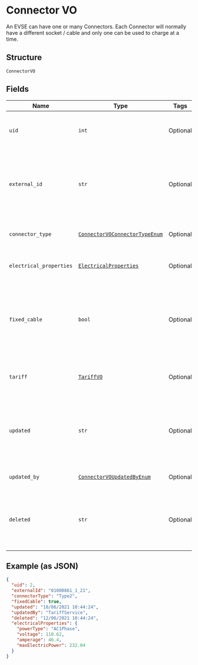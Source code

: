 
# Connector VO

An EVSE can have one or many Connectors. Each Connector will normally have a different socket / cable and only one can be used to charge at a time.

## Structure

`ConnectorVO`

## Fields

| Name | Type | Tags | Description |
|  --- | --- | --- | --- |
| `uid` | `int` | Optional | Internal identifier used to refer to this Connector |
| `external_id` | `str` | Optional | Identifier of the Evse as given by the Operator, unique for the containing EVSE' |
| `connector_type` | [`ConnectorVOConnectorTypeEnum`](../../doc/models/connector-vo-connector-type-enum.md) | Optional | Type of the connector in the EVSE unit. |
| `electrical_properties` | [`ElectricalProperties`](../../doc/models/electrical-properties.md) | Optional | Electrical Properties of the Connector |
| `fixed_cable` | `bool` | Optional | Indicates whether Connector has a fixed cable attached. False by default (not sent in this case) |
| `tariff` | [`TariffVO`](../../doc/models/tariff-vo.md) | Optional | Tariff details for charging on this Connector |
| `updated` | `str` | Optional | ISO8601-compliant UTC datetime of the last update of the Connector’s data |
| `updated_by` | [`ConnectorVOUpdatedByEnum`](../../doc/models/connector-vo-updated-by-enum.md) | Optional | Source of the last update |
| `deleted` | `str` | Optional | optional  ISO8601-compliant UTC deletion timestamp of the connector |

## Example (as JSON)

```json
{
  "uid": 2,
  "externalId": "01000861_1_21",
  "connectorType": "Type2",
  "fixedCable": true,
  "updated": "10/06/2021 10:44:24",
  "updatedBy": "TariffService",
  "deleted": "12/06/2021 10:44:24",
  "electricalProperties": {
    "powerType": "AC1Phase",
    "voltage": 110.62,
    "amperage": 46.4,
    "maxElectricPower": 232.04
  }
}
```

